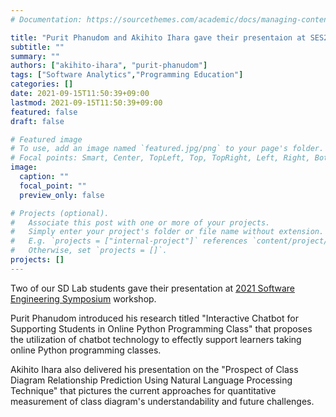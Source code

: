 ```yaml
---
# Documentation: https://sourcethemes.com/academic/docs/managing-content/

title: "Purit Phanudom and Akihito Ihara gave their presentaion at SES2021 Workshop #4."
subtitle: ""
summary: ""
authors: ["akihito-ihara", "purit-phanudom"]
tags: ["Software Analytics","Programming Education"]
categories: []
date: 2021-09-15T11:50:39+09:00
lastmod: 2021-09-15T11:50:39+09:00
featured: false
draft: false

# Featured image
# To use, add an image named `featured.jpg/png` to your page's folder.
# Focal points: Smart, Center, TopLeft, Top, TopRight, Left, Right, BottomLeft, Bottom, BottomRight.
image:
  caption: ""
  focal_point: ""
  preview_only: false

# Projects (optional).
#   Associate this post with one or more of your projects.
#   Simply enter your project's folder or file name without extension.
#   E.g. `projects = ["internal-project"]` references `content/project/deep-learning/index.md`.
#   Otherwise, set `projects = []`.
projects: []
---
```

Two of our SD Lab students gave their presentation at [2021 Software Engineering Symposium](https://ses.sigse.jp/2021/workshop.html#ws4) workshop.<br>

Purit Phanudom introduced his research titled "Interactive Chatbot for Supporting Students in Online Python Programming Class" that proposes the utilization of chatbot technology to effectly support learners taking online Python programming classes.<br>

Akihito Ihara also delivered his presentation on the "Prospect of Class Diagram Relationship Prediction Using Natural Language Processing Technique" that pictures the current approaches for quantitative measurement of class diagram's understandability and future challenges.